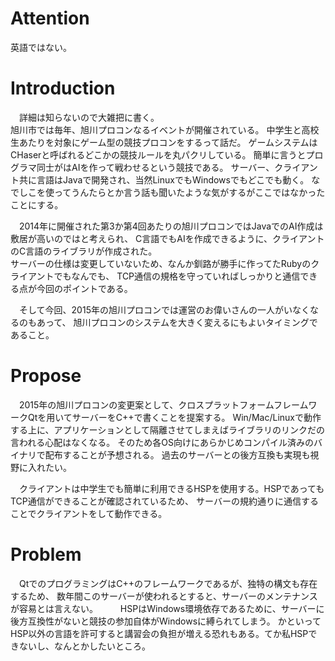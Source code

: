 
# Attention
英語ではない。

# Introduction
　詳細は知らないので大雑把に書く。  
旭川市では毎年、旭川プロコンなるイベントが開催されている。
中学生と高校生あたりを対象にゲーム型の競技プロコンをするって話だ。
ゲームシステムはCHaserと呼ばれるどこかの競技ルールを丸パクリしている。
簡単に言うとプログラマ同士がはAIを作って戦わせるという競技である。
サーバー、クライアント共に言語はJavaで開発され、当然LinuxでもWindowsでもどこでも動く。
なでしこを使ってうんたらとか言う話も聞いたような気がするがここではなかったことにする。  

　2014年に開催された第3か第4回あたりの旭川プロコンではJavaでのAI作成は敷居が高いのではと考えられ、
C言語でもAIを作成できるように、クライアントのC言語のライブラリが作成された。  
サーバーの仕様は変更していないため、なんか釧路が勝手に作ってたRubyのクライアントでもなんでも、
TCP通信の規格を守っていればしっかりと通信できる点が今回のポイントである。  

　そして今回、2015年の旭川プロコンでは運営のお偉いさんの一人がいなくなるのもあって、
旭川プロコンのシステムを大きく変えるにもよいタイミングであること。


# Propose
　2015年の旭川プロコンの変更案として、クロスプラットフォームフレームワークQtを用いてサーバーをC++で書くことを提案する。
Win/Mac/Linuxで動作する上に、アプリケーションとして隔離させてしまえばライブラリのリンクだの言われる心配はなくなる。
そのため各OS向けにあらかじめコンパイル済みのバイナリで配布することが予想される。
過去のサーバーとの後方互換も実現も視野に入れたい。

　クライアントは中学生でも簡単に利用できるHSPを使用する。HSPであってもTCP通信ができることが確認されているため、
サーバーの規約通りに通信することでクライアントをして動作できる。


# Problem
　QtでのプログラミングはC++のフレームワークであるが、独特の構文も存在するため、
数年間このサーバーが使われるとすると、サーバーのメンテナンスが容易とは言えない。
　
　HSPはWindows環境依存であるために、サーバーに後方互換性がないと競技の参加自体がWindowsに縛られてしまう。
かといってHSP以外の言語を許可すると講習会の負担が増える恐れもある。てか私HSPできないし、なんとかしたいところ。



